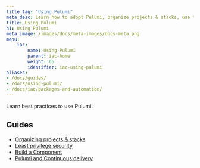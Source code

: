 ```yaml
---
title_tag: "Using Pulumi"
meta_desc: Learn how to adopt Pulumi, organize projects & stacks, use the Automation API, continuous delivery, policy as code, pulumi packages, and test Pulumi code.
title: Using Pulumi
h1: Using Pulumi
meta_image: /images/docs/meta-images/docs-meta.png
menu:
    iac:
        name: Using Pulumi
        parent: iac-home
        weight: 65
        identifier: iac-using-pulumi
aliases:
- /docs/guides/
- /docs/using-pulumi/
- /docs/iac/packages-and-automation/
---
```


Learn best practices to use Pulumi.

## Guides

- [Organizing projects & stacks](/docs/iac/using-pulumi/organizing-projects-stacks/)
- [Least privilege security](/docs/iac/using-pulumi/iac-least-privileges/)
- [Build a Component](/docs/iac/using-pulumi/build-a-component/)
- [Pulumi and Continuous delivery](/docs/iac/using-pulumi/continuous-delivery/)
